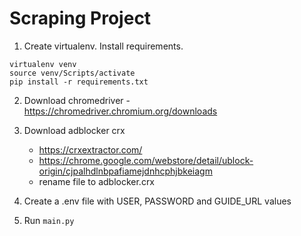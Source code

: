 # Scraping Project

1. Create virtualenv. Install requirements.
```
virtualenv venv
source venv/Scripts/activate
pip install -r requirements.txt
```

2. Download chromedriver - https://chromedriver.chromium.org/downloads
3. Download adblocker crx
    - https://crxextractor.com/
    - https://chrome.google.com/webstore/detail/ublock-origin/cjpalhdlnbpafiamejdnhcphjbkeiagm 
    - rename file to adblocker.crx

4. Create a .env file with USER, PASSWORD and GUIDE_URL values
5. Run `main.py`